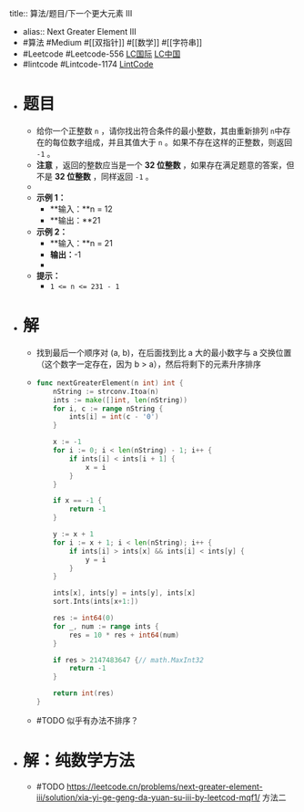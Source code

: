 title:: 算法/题目/下一个更大元素 III

- alias:: Next Greater Element III
- #算法 #Medium #[[双指针]] #[[数学]] #[[字符串]]
- #Leetcode #Leetcode-556 [LC国际](https://leetcode.com/problems/next-greater-element-iii/) [LC中国](https://leetcode-cn.com/problems/next-greater-element-iii/)
- #lintcode #Lintcode-1174 [LintCode](https://www.lintcode.com/problem/1174/)
- # 题目
	- 给你一个正整数 `n` ，请你找出符合条件的最小整数，其由重新排列 `n`中存在的每位数字组成，并且其值大于 `n` 。如果不存在这样的正整数，则返回 `-1` 。
	- **注意** ，返回的整数应当是一个 **32 位整数** ，如果存在满足题意的答案，但不是 **32 位整数** ，同样返回 `-1` 。
	-
	- **示例 1：**
		- **输入：**n = 12
		- **输出：**21
	- **示例 2：**
		- **输入：**n = 21
		- **输出：**-1
		-
	- **提示：**
		- `1 <= n <= 231 - 1`
- # 解
	- 找到最后一个顺序对 (a, b)，在后面找到比 a 大的最小数字与 a 交换位置（这个数字一定存在，因为 b > a），然后将剩下的元素升序排序
	- ```go
	  func nextGreaterElement(n int) int {
	      nString := strconv.Itoa(n)
	      ints := make([]int, len(nString))
	      for i, c := range nString {
	          ints[i] = int(c - '0')
	      }
	  
	      x := -1
	      for i := 0; i < len(nString) - 1; i++ {
	          if ints[i] < ints[i + 1] {
	              x = i
	          }
	      }
	  
	      if x == -1 {
	          return -1
	      }
	  
	      y := x + 1
	      for i := x + 1; i < len(nString); i++ {
	          if ints[i] > ints[x] && ints[i] < ints[y] {
	              y = i
	          }
	      }
	  
	      ints[x], ints[y] = ints[y], ints[x]
	      sort.Ints(ints[x+1:])
	  
	      res := int64(0)
	      for _, num := range ints {
	          res = 10 * res + int64(num)
	      }
	  
	      if res > 2147483647 {// math.MaxInt32
	          return -1
	      }
	  
	      return int(res)
	  }
	  ```
	- #TODO 似乎有办法不排序？
- # 解：纯数学方法
	- #TODO https://leetcode.cn/problems/next-greater-element-iii/solution/xia-yi-ge-geng-da-yuan-su-iii-by-leetcod-mqf1/ 方法二